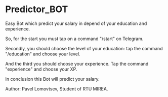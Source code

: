 # Predictor_BOT
Easy Bot which predict your salary in depend of your education and experience.

So, for the start you must tap on a command "/start" on Telegram. 

Secondly, you should choose the level of your education: tap the command "/education" and choose your level.

And the third you should choose your experience. Tap the command "experience" and choose your XP.

In conclusion this Bot will predict your salary.

Author: Pavel Lomovtsev, Student of RTU MIREA.
